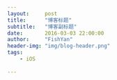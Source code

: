 ```yaml
---
layout:     post
title:      "博客标题"
subtitle:   "博客副标题"
date:       2016-03-03 22:00:00
author:     "FishYan"
header-img: "img/blog-header.png"
tags:
    - iOS
    
---
```


